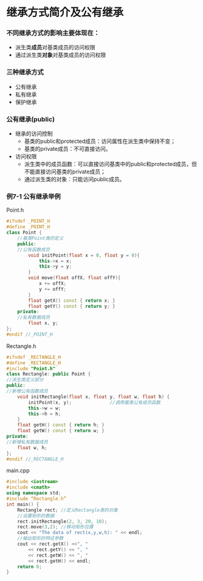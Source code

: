 # 继承方式简介及公有继承

### 不同继承方式的影响主要体现在：

- 派生类**成员**对基类成员的访问权限
- 通过派生类**对象**对基类成员的访问权限

### 三种继承方式

- 公有继承
- 私有继承
- 保护继承

### 公有继承(public)

- 继承的访问控制
  - 基类的public和protected成员：访问属性在派生类中保持不变；
  - 基类的private成员：不可直接访问。
- 访问权限
  - 派生类中的成员函数：可以直接访问基类中的public和protected成员，但不能直接访问基类的private成员；
  - 通过派生类的对象：只能访问public成员。

### 例7-1 公有继承举例

Point.h

```c++
#ifndef _POINT_H
#define _POINT_H
class Point {   
    //基类Point类的定义
    public:     
    //公有函数成员
        void initPoint(float x = 0, float y = 0){ 
            this->x = x; 
            this->y = y;
        }
        void move(float offX, float offY){ 
            x += offX; 
            y += offY;
        }
        float getX() const { return x; }
        float getY() const { return y; }
    private:        
    //私有数据成员
        float x, y;
};
#endif //_POINT_H
```

Rectangle.h

```c++
#ifndef _RECTANGLE_H
#define _RECTANGLE_H
#include "Point.h"
class Rectangle: public Point { 
//派生类定义部分
public: 
//新增公有函数成员
    void initRectangle(float x, float y, float w, float h) {
        initPoint(x, y);              //调用基类公有成员函数
        this->w = w;
        this->h = h;
    }
    float getH() const { return h; }
    float getW() const { return w; }
private:    
//新增私有数据成员
    float w, h;
};
#endif //_RECTANGLE_H
```

main.cpp

```c++
#include <iostream>
#include <cmath>
using namespace std;
#include “Rectangle.h”
int main() {
    Rectangle rect; //定义Rectangle类的对象
    //设置矩形的数据
    rect.initRectangle(2, 3, 20, 10);   
    rect.move(3,2); //移动矩形位置
    cout << "The data of rect(x,y,w,h): " << endl;
    //输出矩形的特征参数
    cout << rect.getX() <<", "
        << rect.getY() << ", "
        << rect.getW() << ", "
        << rect.getH() << endl;
    return 0;
}
```


  